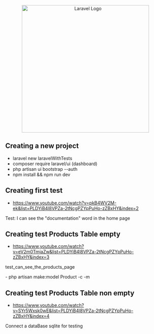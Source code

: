 <p align="center"><a href="https://laravel.com" target="_blank"><img src="https://raw.githubusercontent.com/laravel/art/master/logo-lockup/5%20SVG/2%20CMYK/1%20Full%20Color/laravel-logolockup-cmyk-red.svg" width="400" alt="Laravel Logo"></a></p>

## Creating a new project

-   laravel new laravelWithTests
-   composer require laravel/ui (dashboard)
-   php artisan ui bootstrap --auth
-   npm install && npm run dev

## Creating first test

-   https://www.youtube.com/watch?v=pkB4WV2M-ek&list=PLDYiB4l8VPZa-2tNcgPZYpPuHo-zZBxHY&index=2

<p> Test: I can see the "documentation" word in the home page</p>

## Creating test Products Table empty

-   https://www.youtube.com/watch?v=eV2m0TmjaZw&list=PLDYiB4l8VPZa-2tNcgPZYpPuHo-zZBxHY&index=3
<p>test_can_see_the_products_page</p>
-   php artisan make:model Product -c -m

## Creating test Products Table non empty

-   https://www.youtube.com/watch?v=SYr5Wxsk0wE&list=PLDYiB4l8VPZa-2tNcgPZYpPuHo-zZBxHY&index=4
<p>Connect a dataBase sqlite for testing</p>
